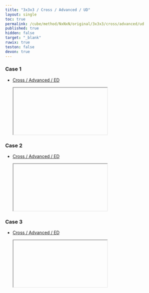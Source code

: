 ```yaml
---
title: "3x3x3 / Cross / Advanced / UD"
layout: single
toc: true
permalink: /cube/method/NxNxN/original/3x3x3/cross/advanced/ud
published: true
hidden: false
target: "_blank"
ruwix: true
teston: false
devon: true
---
```

<span
  id     = "cube"
  teston = "{{page.teston}}"
  devon  = "{{page.devon}}"
  colored    = "U FD RD"
  setupmoves = "R"
  colors     = "F:white R:cyan D:cyan" >
</span>

<head>
  <base target = "{{page.target}}">
</head>



### Case 1

- [Cross / Advanced / ED](/cube/method/NxNxN/original/3x3x3/cross/advanced/ed)

  <iframe
    alg = "U' R'"
  ></iframe>
    <!-- src = "https://ruwix.com/widget/3d/?alg=U'%20R'&colored=U%20FD%20RD&setupmoves=R&hover=9&speed=500&flags=canvas&colors=F:white%20R:cyan%20D:cyan" -->

### Case 2

- [Cross / Advanced / ED](/cube/method/NxNxN/original/3x3x3/cross/advanced/ed)

  <iframe
    alg = "R'"
  ></iframe>
    <!-- src = "https://ruwix.com/widget/3d/?alg=R'&colored=U%20FD%20RD&setupmoves=R&hover=9&speed=500&flags=canvas&colors=F:white%20R:cyan%20D:cyan" -->

### Case 3

- [Cross / Advanced / ED](/cube/method/NxNxN/original/3x3x3/cross/advanced/ed)

  <iframe
    alg = "U R'"
  ></iframe>
    <!-- src = "https://ruwix.com/widget/3d/?alg=U%20R'&colored=U%20FD%20RD&setupmoves=R&hover=9&speed=500&flags=canvas&colors=F:white%20R:cyan%20D:cyan" -->
